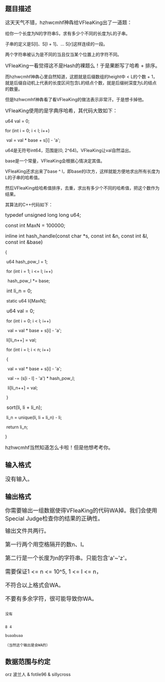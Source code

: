 ## 题目描述

<p><span style="font-size: medium">这天天气不错，hzhwcmhf神犇给VFleaKing出了一道题：<br>
   给你一个长度为N的字符串S，求有多少个不同的长度为L的子串。<br>
   子串的定义是S[l]、S[l + 1]、... S[r]这样连续的一段。<br>
   两个字符串被认为是不同的当且仅当某个位置上的字符不同。</span></p>
<p><span style="font-size: medium">VFleaKing一看觉得这不是Hash的裸题么！于是果断写了哈希 + 排序。<br>
   而hzhwcmhf神犇心里自然知道，这题就是后缀数组的height中 < L的个数 + 1，就是后缀自动机上代表的长度区间包含L的结点个数，就是后缀树深度为L的结点的数量。<br>
   但是hzhwcmhf神犇看了看VFleaKing的做法表示非常汗。于是想卡掉他。</span></p>
<p><span style="font-size: medium">VFleaKing使用的是字典序哈希，其代码大致如下：<br>
   u64 val = 0;<br>
   for (int i = 0; i < l; i++)<br>
    val = val * base + s[i] - 'a';<br>
   u64是无符号int64，范围是[0, 2^64)。VFleaKing让val自然溢出。<br>
   base是一个常量，VFleaKing会根据心情决定其值。<br>
   VFleaKing还求出来了base ^ l，即base的l次方，这样就能方便地求出所有长度为L的子串的哈希值。<br>
   然后VFleaKing给哈希值排序，去重，求出有多少个不同的哈希值，把这个数作为结果。<br>
   其算法的C++代码如下：</span></p>
<p><span style="font-size: medium">typedef unsigned long long u64;</span></p>
<p><span style="font-size: medium">const int MaxN = 100000;</span></p>
<p><span style="font-size: medium">inline int hash_handle(const char *s, const int &n, const int &l, const int &base)<br>
   {<br>
    u64 hash_pow_l = 1;<br>
    for (int i = 1; i <= l; i++)<br>
     hash_pow_l *= base;</span></p>
<p><span style="font-size: medium"> int li_n = 0;<br>
    static u64 li[MaxN];</span></p>
<p><span style="font-size: medium"> u64 val = 0;<br>
    for (int i = 0; i < l; i++)<br>
     val = val * base + s[i] - 'a';<br>
    li[li_n++] = val;<br>
    for (int i = l; i < n; i++)<br>
    {<br>
     val = val * base + s[i] - 'a';<br>
     val -= (s[i - l] - 'a') * hash_pow_l;<br>
     li[li_n++] = val;<br>
    }</span></p>
<p><span style="font-size: medium"> sort(li, li + li_n);<br>
    li_n = unique(li, li + li_n) - li;<br>
    return li_n;<br>
   }</span></p>
<p><span style="font-size: medium">hzhwcmhf当然知道怎么卡啦！但是他想考考你。<br></span></p>

## 输入格式

<p><font size="4">没有输入。<br></font></p>

## 输出格式

<p><font size="4">你需要输出一组数据使得VFleaKing的代码WA掉。我们会使用Special Judge检查你的结果的正确性。<br>
   输出文件共两行。<br>
   第一行两个用空格隔开的数n、l。<br>
   第二行是一个长度为n的字符串。只能包含'a'~'z'。<br>
   需要保证1 <= n <= 10^5, 1 <= l <= n，<br>
   不符合以上格式会WA。<br>
   不要有多余字符，很可能导致你WA。</font></p>
<p></p>

```input1
没有
```
```output1
8 4
buaabuaa
（当然这个输出是会WA的）
```
## 数据范围与约定

<p>orz 波兰人 & fotile96 & sillycross<br><br></p>

